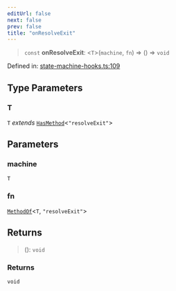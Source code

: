 ```yaml
---
editUrl: false
next: false
prev: false
title: "onResolveExit"
---
```


> `const` **onResolveExit**: \<`T`\>(`machine`, `fn`) => () => `void`

Defined in: [state-machine-hooks.ts:109](https://github.com/WinstonFassett/matchina/blob/2d22b2187dda803854f54b63fe09d04bd833387d/src/state-machine-hooks.ts#L109)

## Type Parameters

### T

`T` *extends* [`HasMethod`](/docs/src/content/docs/reference/type-aliases/hasmethod/)\<`"resolveExit"`\>

## Parameters

### machine

`T`

### fn

[`MethodOf`](/docs/src/content/docs/reference/type-aliases/methodof/)\<`T`, `"resolveExit"`\>

## Returns

> (): `void`

### Returns

`void`
